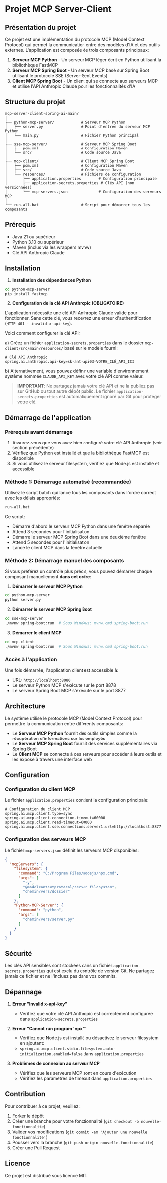 # Projet MCP Server-Client

## Présentation du projet

Ce projet est une implémentation du protocole MCP (Model Context Protocol) qui permet la communication entre des modèles d'IA et des outils externes. L'application est composée de trois composants principaux:

1. **Serveur MCP Python** - Un serveur MCP léger écrit en Python utilisant la bibliothèque FastMCP
2. **Serveur MCP Spring Boot** - Un serveur MCP basé sur Spring Boot utilisant le protocole SSE (Server-Sent Events)
3. **Client MCP Spring Boot** - Un client qui se connecte aux serveurs MCP et utilise l'API Anthropic Claude pour les fonctionnalités d'IA

## Structure du projet

```
mcp-server-client-spring-ai-main/
│
├── python-mcp-server/            # Serveur MCP Python
│   ├── server.py                 # Point d'entrée du serveur MCP Python
│   └── main.py                   # Fichier Python principal
│
├── sse-mcp-server/               # Serveur MCP Spring Boot
│   ├── pom.xml                   # Configuration Maven
│   └── src/                      # Code source Java
│
├── mcp-client/                   # Client MCP Spring Boot
│   ├── pom.xml                   # Configuration Maven
│   ├── src/                      # Code source Java
│   └── resources/                # Fichiers de configuration
│       ├── application.properties        # Configuration principale
│       ├── application-secrets.properties # Clés API (non versionnées)
│       └── mcp-servers.json              # Configuration des serveurs MCP
│
└── run-all.bat                   # Script pour démarrer tous les composants
```

## Prérequis

- Java 21 ou supérieur
- Python 3.10 ou supérieur
- Maven (inclus via les wrappers mvnw)
- Clé API Anthropic Claude

## Installation

1. **Installation des dépendances Python**

```bash
cd python-mcp-server
pip install fastmcp
```

2. **Configuration de la clé API Anthropic (OBLIGATOIRE)**

L'application nécessite une clé API Anthropic Claude valide pour fonctionner. Sans cette clé, vous recevrez une erreur d'authentification (`HTTP 401 - invalid x-api-key`).

Voici comment configurer la clé API:

a) Créez un fichier `application-secrets.properties` dans le dossier `mcp-client/src/main/resources/` basé sur le modèle fourni:

```properties
# Clé API Anthropic
spring.ai.anthropic.api-key=sk-ant-api03-VOTRE_CLÉ_API_ICI
```

b) Alternativement, vous pouvez définir une variable d'environnement système nommée `CLAUDE_API_KEY` avec votre clé API comme valeur.

> **IMPORTANT**: Ne partagez jamais votre clé API et ne la publiez pas sur GitHub ou tout autre dépôt public. Le fichier `application-secrets.properties` est automatiquement ignoré par Git pour protéger votre clé.

## Démarrage de l'application

### Prérequis avant démarrage

1. Assurez-vous que vous avez bien configuré votre clé API Anthropic (voir section précédente)
2. Vérifiez que Python est installé et que la bibliothèque FastMCP est disponible
3. Si vous utilisez le serveur filesystem, vérifiez que Node.js est installé et accessible

### Méthode 1: Démarrage automatisé (recommandée)

Utilisez le script batch qui lance tous les composants dans l'ordre correct avec les délais appropriés:

```bash
run-all.bat
```

Ce script:
- Démarre d'abord le serveur MCP Python dans une fenêtre séparée
- Attend 3 secondes pour l'initialisation
- Démarre le serveur MCP Spring Boot dans une deuxième fenêtre
- Attend 5 secondes pour l'initialisation
- Lance le client MCP dans la fenêtre actuelle

### Méthode 2: Démarrage manuel des composants

Si vous préférez un contrôle plus précis, vous pouvez démarrer chaque composant manuellement **dans cet ordre**:

1. **Démarrer le serveur MCP Python**

```bash
cd python-mcp-server
python server.py
```

2. **Démarrer le serveur MCP Spring Boot**

```bash
cd sse-mcp-server
./mvnw spring-boot:run  # Sous Windows: mvnw.cmd spring-boot:run
```

3. **Démarrer le client MCP**

```bash
cd mcp-client
./mvnw spring-boot:run  # Sous Windows: mvnw.cmd spring-boot:run
```

### Accès à l'application

Une fois démarrée, l'application client est accessible à:
- URL: `http://localhost:8080`
- Le serveur Python MCP s'exécute sur le port 8878
- Le serveur Spring Boot MCP s'exécute sur le port 8877

## Architecture

Le système utilise le protocole MCP (Model Context Protocol) pour permettre la communication entre différents composants:

- Le **Serveur MCP Python** fournit des outils simples comme la récupération d'informations sur les employés
- Le **Serveur MCP Spring Boot** fournit des services supplémentaires via Spring Boot
- Le **Client MCP** se connecte à ces serveurs pour accéder à leurs outils et les expose à travers une interface web

## Configuration

### Configuration du client MCP

Le fichier `application.properties` contient la configuration principale:

```properties
# Configuration du client MCP
spring.ai.mcp.client.type=sync
spring.ai.mcp.client.connection-timeout=60000
spring.ai.mcp.client.read-timeout=60000
spring.ai.mcp.client.sse.connections.server1.url=http://localhost:8877
```

### Configuration des serveurs MCP

Le fichier `mcp-servers.json` définit les serveurs MCP disponibles:

```json
{
  "mcpServers": {
    "filesystem": {
      "command": "C:/Program Files/nodejs/npx.cmd",
      "args": [
        "-y",
        "@modelcontextprotocol/server-filesystem",
        "chemin/vers/dossier"
      ]
    },
    "Python-MCP-Server": {
      "command": "python",
      "args": [
        "chemin/vers/server.py"
      ]
    }
  }
}
```

## Sécurité

Les clés API sensibles sont stockées dans un fichier `application-secrets.properties` qui est exclu du contrôle de version Git. Ne partagez jamais ce fichier et ne l'incluez pas dans vos commits.

## Dépannage

1. **Erreur "Invalid x-api-key"**
   - Vérifiez que votre clé API Anthropic est correctement configurée dans `application-secrets.properties`

2. **Erreur "Cannot run program 'npx'"**
   - Vérifiez que Node.js est installé ou désactivez le serveur filesystem en ajoutant:
   - `spring.ai.mcp.client.stdio.filesystem.auto-initialization.enabled=false` dans `application.properties`

3. **Problèmes de connexion au serveur MCP**
   - Vérifiez que les serveurs MCP sont en cours d'exécution
   - Vérifiez les paramètres de timeout dans `application.properties`

## Contribution

Pour contribuer à ce projet, veuillez:

1. Forker le dépôt
2. Créer une branche pour votre fonctionnalité (`git checkout -b nouvelle-fonctionnalite`)
3. Valider vos modifications (`git commit -am 'Ajouter une nouvelle fonctionnalité'`)
4. Pousser vers la branche (`git push origin nouvelle-fonctionnalite`)
5. Créer une Pull Request

## Licence

Ce projet est distribué sous licence MIT.
